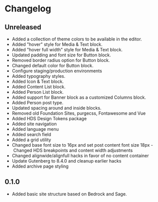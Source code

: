 # Changelog

## Unreleased

- Added a collection of theme colors to be available in the editor.
- Added "hover" style for Media & Text block.
- Added "hover full width" style for Media & Text block.
- Updated padding and font size for Button block.
- Removed border radius option for Button block.
- Changed default color for Button block.
- Configure staging/production environments
- Added typography styles.
- Added Icon & Text block.
- Added Content List block.
- Added Person List block.
- Added support for Banner block as a customized Columns block.
- Added Person post type.
- Updated spacing around and inside blocks.
- Removed old Foundation Sites, purgecss, Fontawesome and Vue
- Added HDS Design Tokens package
- Added site navigation
- Added language menu
- Added search field
- Added a grid utility
- Changed base font size to 16px and set post content font size 18px
- Changed HDS breakpoints and content width adjustments
- Changed alignwide/alignfull hacks in favor of no content container
- Update Gutenberg to 8.4.0 and cleanup earlier hacks
- Added archive page styling

## 0.1.0

- Added basic site structure based on Bedrock and Sage.
